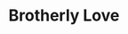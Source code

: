 ---
pid: CH157
title: Brotherly Love
location_transcription: City Hall
zipcode: '19130'
outside_phl: 
neighborhood: Art Museum,Francisville
age: '26'
age_range: 20-29
instagram: 
image_file_name: CH_157.jpg
proposal_transcription: Men+women of differences races locking hands + raising arms
  in triumph
topic: Brotherly Love,Unity,Race Ethnicity
topic_summary: 0, 0, 0
type: Image
keywords_other: 
credit: Christian McCurdy
image_labels: 
twitter: 
facebook: 
permalink: "/monuments/ch157/"
layout: item-page
---